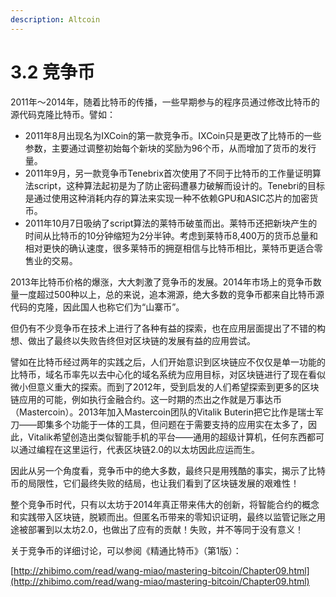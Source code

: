 ```yaml
---
description: Altcoin
---
```


# 3.2 竞争币

2011年～2014年，随着比特币的传播，一些早期参与的程序员通过修改比特币的源代码克隆比特币。譬如：

* 2011年8月出现名为IXCoin的第一款竞争币。IXCoin只是更改了比特币的一些参数，主要通过调整初始每个新块的奖励为96个币，从而增加了货币的发行量。
* 2011年9月，另一款竞争币Tenebrix首次使用了不同于比特币的工作量证明算法script，这种算法起初是为了防止密码遭暴力破解而设计的。Tenebri的目标是通过使用这种消耗内存的算法来实现一种不依赖GPU和ASIC芯片的加密货币。
* 2011年10月7日吸纳了script算法的莱特币破茧而出。莱特币还把新块产生的时间从比特币的10分钟缩短为2分半钟。考虑到莱特币8,400万的货币总量和相对更快的确认速度，很多莱特币的拥趸相信与比特币相比，莱特币更适合零售业的交易。

2013年比特币价格的爆涨，大大刺激了竞争币的发展。2014年市场上的竞争币数量一度超过500种以上，总的来说，追本溯源，绝大多数的竞争币都来自比特币源代码的克隆，因此国人也称它们为“山寨币”。

但仍有不少竞争币在技术上进行了各种有益的探索，也在应用层面提出了不错的构想、做出了最终以失败告终但对区块链的发展有益的应用尝试。

譬如在比特币经过两年的实践之后，人们开始意识到区块链应不仅仅是单一功能的比特币，域名币率先以去中心化的域名系统为应用目标，对区块链进行了现在看似微小但意义重大的探索。而到了2012年，受到启发的人们希望探索到更多的区块链应用的可能，例如执行金融合约。这一时期的杰出之作就是万事达币（Mastercoin）。2013年加入Mastercoin团队的Vitalik Buterin把它比作是瑞士军刀——即集多个功能于一体的工具，但问题在于需要支持的应用实在太多了，因此，Vitalik希望创造出类似智能手机的平台——通用的超级计算机，任何东西都可以通过编程在这里运行，代表区块链2.0的以太坊因此应运而生。

因此从另一个角度看，竞争币中的绝大多数，最终只是用残酷的事实，揭示了比特币的局限性，它们最终失败的结局，也让我们看到了区块链发展的艰难性！

整个竞争币时代，只有以太坊于2014年真正带来伟大的创新，将智能合约的概念和实践带入区块链，脱颖而出。但匿名币带来的零知识证明，最终以监管记账之用途被部署到以太坊2.0，也做出了应有的贡献！失败，并不等同于没有意义！

关于竞争币的详细讨论，可以参阅《精通比特币》（第1版）：

[http://zhibimo.com/read/wang-miao/mastering-bitcoin/Chapter09.html](http://zhibimo.com/read/wang-miao/mastering-bitcoin/Chapter09.html)
